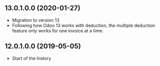 ## 13.0.1.0.0 (2020-01-27)

- Migration to version 13
- Following how Odoo 13 works with deduction, the multiple deduction
  feature only works for one invoice at a time.

## 12.0.1.0.0 (2019-05-05)

- Start of the history
